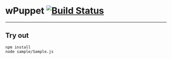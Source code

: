 
# wPuppet [![Build Status](https://travis-ci.org/Wandalen/wPuppet.svg?branch=master)](https://travis-ci.org/Wandalen/wPuppet)

___

## Try out
```
npm install
node sample/Sample.js
```

